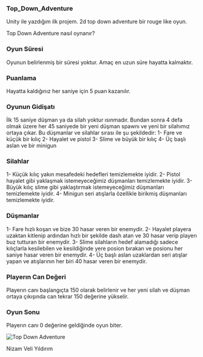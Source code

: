 ### Top_Down_Adventure
Unity ile yazdığım ilk projem. 2d top down adventure bir rouge like oyun.

Top Down Adventure nasıl oynanır?

### Oyun Süresi
Oyunun belirlenmiş bir süresi yoktur. 
Amaç en uzun süre hayatta kalmaktır.

### Puanlama
Hayatta kaldığınız her saniye için 5 puan kazanılır.

### Oyunun Gidişatı
İlk 15 saniye düşman ya da silah yoktur ısınmadır.
Bundan sonra 4 defa olmak üzere her 45 saniyede bir yeni düşman spawnı ve yeni bir silahımız ortaya çıkar.
Bu düşmanlar ve silahlar sırası ile şu şekildedir:
1- Fare ve küçük bir kılıç
2- Hayalet ve pistol
3- Slime ve büyük bir kılıç
4- Üç başlı aslan ve bir minigun

### Silahlar
1- Küçük kılıç yakın mesafedeki hedefleri temizlemekte iyidir.
2- Pistol hayalet gibi yaklaşmak istemeyeceğimiz düşmanları temizlemekte iyidir.
3- Büyük kılıç slime gibi yaklaştırmak istemeyeceğimiz düşmanları temizlemekte iyidir.
4- Minigun seri atışlarla özellikle birikmiş düşmanları temizlemekte iyidir.

### Düşmanlar
1- Fare hızlı koşan ve bize 30 hasar veren bir enemydir.
2- Hayalet playera uzaktan kitlenip ardından hızlı bir şekilde dash atan ve 30 hasar verip playerı buz tutturan bir enemydir.
3- Slime silahların hedef alamadığı sadece kılıçlarla kesilebilen ve kesildiğinde yere posion bırakan ve posionu her saniye hasar veren bir enemydir.
4- Üç başlı aslan uzaklardan seri atışlar yapan ve atışlarının her biri 40 hasar veren bir enemydir. 

### Playerın Can Değeri
Playerın canı başlangıçta 150 olarak belirlenir ve her yeni silah ve düşman ortaya çıkışında can tekrar 150 değerine yükselir.

### Oyun Sonu
Playerın canı 0 değerine geldiğinde oyun biter.


![Top Down Adventure](https://github.com/NizamVY/Top_Down_Adventure/blob/main/TopDownAdventure/GameGIF.gif?raw=true)

Nizam Veli Yıldırım

